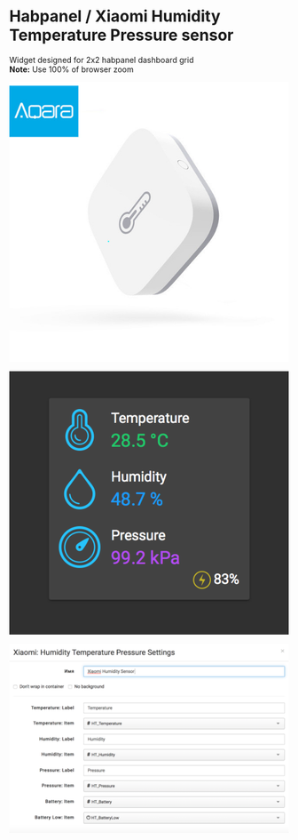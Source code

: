 # Habpanel / Xiaomi Humidity Temperature Pressure sensor 
Widget designed for 2x2 habpanel dashboard grid <br>
<b>Note:</b> Use 100% of browser zoom

![Alt text](readme/device.jpg "Device")

![Alt text](readme/widget_view1.png "Dashboard view")

![Alt text](readme/widget_settings1.png "Settings view")